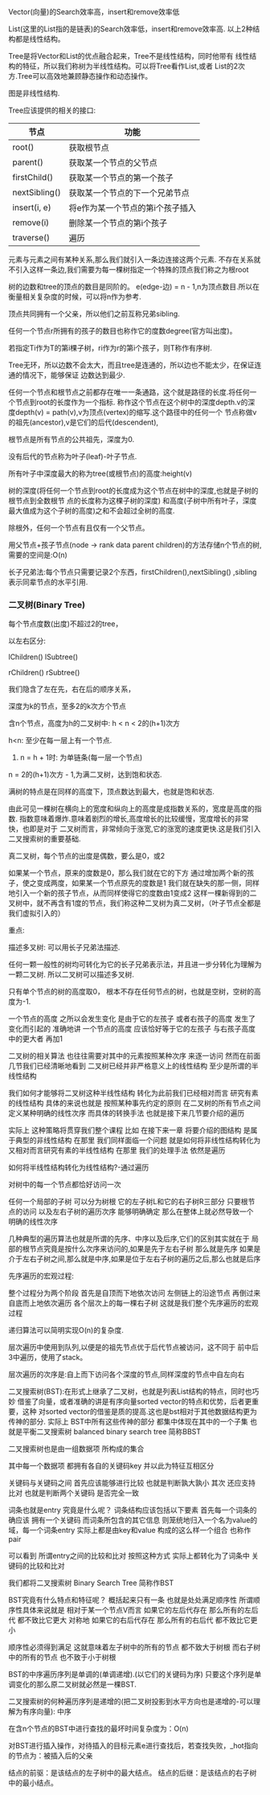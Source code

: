 Vector(向量)的Search效率高，insert和remove效率低

List(这里的List指的是链表)的Search效率低，insert和remove效率高.
以上2种结构都是线性结构。

Tree是将Vector和List的优点融合起来，Tree不是线性结构，同时他带有
线性结构的特征，所以我们称树为半线性结构。可以将Tree看作List<List>,或者
List的2次方.Tree可以高效地兼顾静态操作和动态操作。

图是非线性结构.

Tree应该提供的相关的接口:

<table>
	<thead>
		<tr>
			<th>节点</th>
			<th>功能</th>
		</tr>
	</thead>
	<tbody>
		<tr>
			<td>root()</td>
			<td>获取根节点</td>
		</tr>
		<tr>
			<td>parent()</td>
			<td>获取某一个节点的父节点</td>
		</tr>
		<tr>
			<td>firstChild()</td>
			<td>获取某一个节点的第一个孩子</td>
		</tr>
		<tr>
			<td>nextSibling()</td>
			<td>获取某一个节点的下一个兄弟节点</td>
		</tr>
		<tr>
			<td>insert(i, e)</td>
			<td>将e作为某一个节点的第i个孩子插入</td>
		</tr>
		<tr>
			<td>remove(i)</td>
			<td>删除某一个节点的第i个孩子</td>
		</tr>
		<tr>
			<td>traverse()</td>
			<td>遍历</td>
		</tr>
	</tbody>
</table>

元素与元素之间有某种关系,那么我们就引入一条边连接这两个元素.
不存在关系就不引入这样一条边,我们需要为每一棵树指定一个特殊的顶点我们称之为根root

树的边数和tree的顶点的数目是同阶的。
e(edge-边) = n - 1,n为顶点数目.所以在衡量相关复杂度的时候，可以将n作为参考.

顶点共同拥有一个父亲，所以他们之前互称兄弟sibling.

任何一个节点r所拥有的孩子的数目也称作它的度数degree(官方叫出度)。

若指定Ti作为T的第i棵子树，ri作为r的第i个孩子，则T称作有序树.

Tree无环，所以边数不会太大，而且tree是连通的，所以边也不能太少，在保证连通的情况下，能够保证
边数达到最少.

任何一个节点和根节点之前都存在唯一一条通路，这个就是路径的长度.将任何一个节点到root的长度作为一个指标.
称作这个节点在这个树中的深度depth.v的深度depth(v) = path(v),v为顶点(vertex)的缩写.这个路径中的任何一个
节点称做v的祖先(ancestor),v是它们的后代(descendent),

根节点是所有节点的公共祖先，深度为0.

没有后代的节点称为叶子(leaf)-叶子节点.

所有叶子中深度最大的称为tree(或根节点)的高度:height(v)

树的深度(将任何一个节点到root的长度成为这个节点在树中的深度,也就是子树的根节点到全数根节
点的长度称为这棵子树的深度)
和高度(子树中所有叶子，深度最大值成为这个子树的高度)之和不会超过全树的高度.

除根外，任何一个节点有且仅有一个父节点。

用父节点+孩子节点(node -> rank data parent children)的方法存储n个节点的树,需要的空间是:O(n)

长子兄弟法:每个节点只需要记录2个东西，firstChildren(),nextSibling() ,sibling表示同辈节点的水平引用.

### 二叉树(Binary Tree)

每个节点度数(出度)不超过2的tree，

以左右区分:

lChildren() lSubtree()

rChildren() rSubtree()

我们隐含了左在先，右在后的顺序关系，

深度为k的节点，至多2的k次方个节点

含n个节点，高度为h的二叉树中: h < n < 2的(h+1)次方

h<n: 至少在每一层上有一个节点.

1. n = h + 1时: 为单链条(每一层一个节点)

n = 2的(h+1)次方 - 1,为满二叉树，达到饱和状态.

满树的特点是在同样的高度下，顶点数达到最大，也就是饱和状态.

由此可见一棵树在横向上的宽度和纵向上的高度是成指数关系的，宽度是高度的指数.
指数意味着爆炸.意味着剧烈的增长,高度增长的比较缓慢，宽度增长的非常快，也即是对于
二叉树而言，非常倾向于涨宽,它的涨宽的速度更快.这是我们引入二叉搜索树的重要基础.

真二叉树，每个节点的出度是偶数，要么是0，或2

如果某一个节点，原来的度数是0，那么我们就在它的下方
通过增加两个新的孩子，使之变成两度，如果某一个节点原先的度数是1
我们就在缺失的那一侧，同样地引入一个新的孩子节点，从而同样使得它的度数由1变成2
这样一棵新得到的二叉树中，就不再含有1度的节点，我们称这种二叉树为真二叉树，（叶子节点全都是我们虚拟引入的）


重点:

描述多叉树: 可以用长子兄弟法描述.

任何一颗一般性的树均可转化为它的长子兄弟表示法，并且进一步分转化为理解为一颗二叉树.
所以二叉树可以描述多叉树.

只有单个节点的树的高度取0，
根本不存在任何节点的树，也就是空树，空树的高度为-1.

一个节点的高度
之所以会发生变化
是由于它的左孩子
或者右孩子的高度
发生了变化而引起的
准确地讲 一个节点的高度
应该恰好等于它的左孩子
与右孩子高度中的更大者 再加1


二叉树的相关算法
也往往需要对其中的元素按照某种次序
来逐一访问
然而在前面几节我们已经清晰地看到
二叉树已经并非严格意义上的线性结构
至少是所谓的半线性结构

我们如何才能够将二叉树这种半线性结构
转化为此前我们已经相对而言
研究有素的线性结构
具体的来说也就是
按照某种事先约定的原则
在二叉树的所有节点之间
定义某种明确的线性次序
而具体的转换手法
也就是接下来几节要介绍的遍历

实际上 这种策略将贯穿我们整个课程
比如 在接下来一章
将要介绍的图结构
是属于典型的非线性结构
在那里 我们同样面临一个问题
就是如何将非线性结构转化为
又相对而言研究有素的半线性结构
在那里 我们的处理手法
依然是遍历


如何将半线性结构转化为线性结构?-通过遍历

对树中的每一个节点都恰好访问一次

任何一个局部的子树
可以分为树根
它的左子树L和它的右子树R三部分
只要根节点的访问
以及左右子树的遍历次序
能够明确确定
那么在整体上就必然导致一个
明确的线性次序


几种典型的遍历算法也就是所谓的先序、中序以及后序,它们的区别其实就在于
局部的根节点究竟是按什么次序来访问的,如果是先于左右子树 那么就是先序
如果是介于左右子树之间,那么就是中序,如果是位于左右子树的遍历之后,那么也就是后序


先序遍历的宏观过程:

整个过程分为两个阶段
首先是自顶而下地依次访问
左侧链上的沿途节点
再倒过来 自底而上地依次遍历
各个层次上的每一棵右子树
这就是我们整个先序遍历的宏观过程

递归算法可以简明实现O(n)的复杂度.

层次遍历中使用到队列,以便是的祖先节点优于后代节点被访问，这不同于
前中后3中遍历，使用了stack。

层次遍历的次序是:自上而下访问各个深度的节点,同样深度的节点中自左向右 

二叉搜索树(BST):在形式上继承了二叉树，也就是列表List结构的特点，同时也巧妙
借鉴了向量，或者准确的讲是有序向量sorted vector的特点和优势，后者更重要，这种
对sorted vector的借鉴是质的提高.这也是bst相对于其他数据结构更为传神的部分.
实际上 BST中所有这些传神的部分
都集中体现在其中的一个子集
也就是平衡二叉搜索树
balanced binary search tree
简称BBST

二叉搜索树也是由一组数据项
所构成的集合

其中每一个数据项
都拥有各自的关键码key
并以此为特征互相区分

关键码与关键码之间
首先应该能够进行比较
也就是判断孰大孰小
其次 还应支持比对
也就是判断两个关键码
是否完全一致

词条也就是entry
究竟是什么呢？
词条结构应该包括以下要素
首先每一个词条的确应该
拥有一个关键码
而词条所包含的其它信息
则笼统地归入一个名为value的域，每一个词条entry
实际上都是由key和value
构成的这么样一个组合
也称作<key value> pair

可以看到
所谓entry之间的比较和比对
按照这种方式
实际上都转化为了词条中
关键码的比较和比对

我们都将二叉搜索树
Binary Search Tree
简称作BST

BST究竟有什么特点和特征呢？
概括起来只有一条
也就是处处满足顺序性
所谓顺序性具体来说就是
相对于某一个节点V而言
如果它的左后代存在
那么所有的左后代
都不致比它更大
对称地 如果它的右后代存在
那么所有的右后代
都不致比它更小

顺序性必须得到满足
这就意味着左子树中的所有的节点
都不致大于树根
而右子树中的所有的节点
也不致于小于树根

BST的中序遍历序列是单调的(单调递增).(以它们的关键码为序)
只要这个序列是单调变化的那么原二叉树就必然是一棵BST.

二叉搜索树的何种遍历序列是递增的(把二叉树投影到水平方向也是递增的-可以理解为有序向量): 中序

在含n个节点的BST中进行查找的最坏时间复杂度为：O(n)

对BST进行插入操作，对待插入的目标元素e进行查找后，若查找失败，_hot指向的节点为：被插入后的父亲

结点的前驱：是该结点的左子树中的最大结点。
结点的后继：是该结点的右子树中的最小结点。